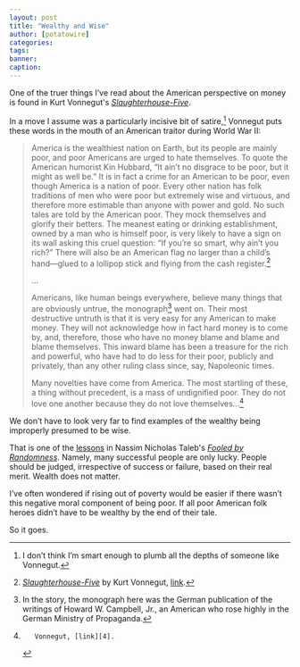 ```yaml
---
layout: post
title: "Wealthy and Wise"
author: [potatowire]
categories: 
tags: 
banner: 
caption:
---
```


One of the truer things I’ve read about the American perspective on money is found in Kurt Vonnegut's [_Slaughterhouse-Five_][1].

In a move I assume was a particularly incisive bit of satire,[^1] Vonnegut puts these words in the mouth of an American traitor during World War II:

> America is the wealthiest nation on Earth, but its people are mainly poor, and poor Americans are urged to hate themselves. To quote the American humorist Kin Hubbard, “It ain’t no disgrace to be poor, but it might as well be.” It is in fact a crime for an American to be poor, even though America is a nation of poor. Every other nation has folk traditions of men who were poor but extremely wise and virtuous, and therefore more estimable than anyone with power and gold. No such tales are told by the American poor. They mock themselves and glorify their betters. The meanest eating or drinking establishment, owned by a man who is himself poor, is very likely to have a sign on its wall asking this cruel question: “If you’re so smart, why ain’t you rich?” There will also be an American flag no larger than a child’s hand—glued to a lollipop stick and flying from the cash register.[^2]
> 
> ...
> 
> Americans, like human beings everywhere, believe many things that are obviously untrue, the monograph[^3] went on. Their most destructive untruth is that it is very easy for any American to make money. They will not acknowledge how in fact hard money is to come by, and, therefore, those who have no money blame and blame and blame themselves. This inward blame has been a treasure for the rich and powerful, who have had to do less for their poor, publicly and privately, than any other ruling class since, say, Napoleonic times. 
> 
> Many novelties have come from America. The most startling of these, a thing without precedent, is a mass of undignified poor. They do not love one another because they do not love themselves...[^4]

We don’t have to look very far to find examples of the wealthy being improperly presumed to be wise. 

That is one of the [lessons][5] in Nassim Nicholas Taleb's [_Fooled by Randomness_][6]. Namely, many successful people are only lucky. People should be judged, irrespective of success or failure, based on their real merit. Wealth does not matter.

I’ve often wondered if rising out of poverty would be easier if there wasn’t this negative moral component of being poor. If all poor American folk heroes didn’t have to be wealthy by the end of their tale.

So it goes.

[^1]:	I don’t think I’m smart enough to plumb all the depths of someone like Vonnegut.

[^2]:	[_Slaughterhouse-Five_][2] by Kurt Vonnegut, [link][3].

[^3]:	In the story, the monograph here was the German publication of the writings of Howard W. Campbell, Jr., an American who rose highly in the German Ministry of Propaganda.

[^4]:		Vonnegut, [link][4].

[1]:	http://amzn.to/2yxCzHV
[2]:	http://amzn.to/2yxCzHV
[3]:	http://a.co/4JXLJsl
[4]:	http://a.co/1UlhgUK
[5]:	https://with.thegra.in/archive?search=randomness
[6]:	https://www.amazon.com/dp/B001FA0W5W/?tag=potatowire-20